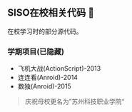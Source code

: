 ## SISO在校相关代码 👋

在校学习时的部分源代码。
### 学期项目(已隐藏)
* 飞机大战(ActionScript)-2013
* 连连看(Anroid)-2014
* 数独(Anroid)-2015

> 庆祝母校更名为”苏州科技职业学院“
